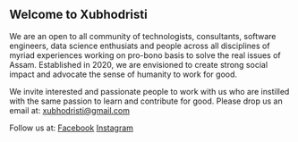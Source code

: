 ## Welcome to Xubhodristi

We are an open to all community of technologists, consultants, software engineers, data science enthusiats and people across all disciplines of myriad experiences working on pro-bono basis to solve the real issues of Assam. Established in 2020, we are envisioned to create strong social impact and advocate the sense of humanity to work for good. 

We invite interested and passionate people to work with us who are instilled with the same passion to learn and contribute for good.
Please drop us an email at: xubhodristi@gmail.com

Follow us at: 
[Facebook](https://www.facebook.com/Xubhodristi)
[Instagram](https://www.instagram.com/xubhodristi/)
